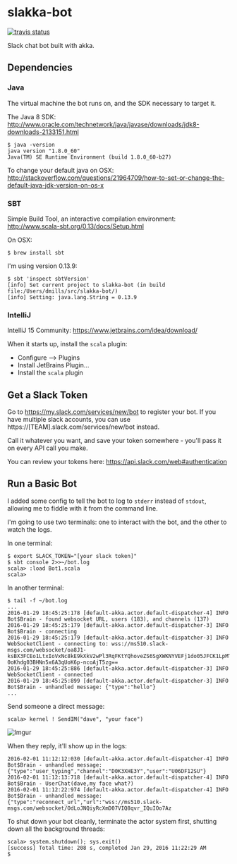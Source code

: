 # slakka-bot

[![travis status](https://travis-ci.org/dvmlls/slakka-bot.svg?branch=master)](https://travis-ci.org/dvmlls/slakka-bot)

Slack chat bot built with akka.  

## Dependencies

### Java

The virtual machine the bot runs on, and the SDK necessary to target it. 

The Java 8 SDK: http://www.oracle.com/technetwork/java/javase/downloads/jdk8-downloads-2133151.html

```
$ java -version
java version "1.8.0_60"
Java(TM) SE Runtime Environment (build 1.8.0_60-b27)
```

To change your default java on OSX: http://stackoverflow.com/questions/21964709/how-to-set-or-change-the-default-java-jdk-version-on-os-x

### SBT

Simple Build Tool, an interactive compilation environment: http://www.scala-sbt.org/0.13/docs/Setup.html

On OSX:
```
$ brew install sbt
```

I'm using version 0.13.9: 
```
$ sbt 'inspect sbtVersion'
[info] Set current project to slakka-bot (in build file:/Users/dmills/src/slakka-bot/)
[info] Setting: java.lang.String = 0.13.9
```

### IntelliJ

IntelliJ 15 Community: https://www.jetbrains.com/idea/download/ 

When it starts up, install the `scala` plugin:
* Configure --> Plugins
* Install JetBrains Plugin...
* Install the `scala` plugin

## Get a Slack Token

Go to https://my.slack.com/services/new/bot to register your bot. If you have multiple slack accounts, you can use https://[TEAM].slack.com/services/new/bot instead. 

Call it whatever you want, and save your token somewhere - you'll pass it on every API call you make. 

You can review your tokens here: https://api.slack.com/web#authentication 

## Run a Basic Bot

I added some config to tell the bot to log to `stderr` instead of `stdout`, allowing me to fiddle with it from the command line.

I'm going to use two terminals: one to interact with the bot, and the other to watch the logs.

In one terminal:
```
$ export SLACK_TOKEN="[your slack token]"
$ sbt console 2>>~/bot.log
scala> :load Bot1.scala
scala> 
```

In another terminal:
```
$ tail -f ~/bot.log
...
2016-01-29 18:45:25:178 [default-akka.actor.default-dispatcher-4] INFO Bot$Brain - found websocket URL, users (183), and channels (137)
2016-01-29 18:45:25:179 [default-akka.actor.default-dispatcher-3] INFO Bot$Brain - connecting
2016-01-29 18:45:25:179 [default-akka.actor.default-dispatcher-3] INFO WebSocketClient - connecting to: wss://ms510.slack-msgs.com/websocket/oa8J1-ksBX3FCEo1LtxIoVxNc8kE9kXkV2wPl3RqFKtYQhoveZS6SgXWKNYVEFj1do05JFCK1LpMT9oE_CkMWqmu61MIys29I5PL1tZ_2xkYNYqGMebv-0oKhdg03BHNn5x6A3qUoK6p-ncoAjT5zg==
2016-01-29 18:45:25:886 [default-akka.actor.default-dispatcher-3] INFO WebSocketClient - connected
2016-01-29 18:45:25:899 [default-akka.actor.default-dispatcher-3] INFO Bot$Brain - unhandled message: {"type":"hello"}
...
```

Send someone a direct message:
```
scala> kernel ! SendIM("dave", "your face")
```

![Imgur](http://i.imgur.com/YhidXhl.png)

When they reply, it'll show up in the logs:
```
2016-02-01 11:12:12:030 [default-akka.actor.default-dispatcher-4] INFO Bot$Brain - unhandled message: {"type":"user_typing","channel":"D0K3XHE3Y","user":"U06DF12SU"}
2016-02-01 11:12:13:718 [default-akka.actor.default-dispatcher-4] INFO Bot$Brain - UserChat(dave,my face what?)
2016-02-01 11:12:22:974 [default-akka.actor.default-dispatcher-4] INFO Bot$Brain - unhandled message: {"type":"reconnect_url","url":"wss://ms510.slack-msgs.com/websocket/OdLoJNQiyRcXmD07VIQ8qvr_IQuIOo7Az
```


To shut down your bot cleanly, terminate the actor system first, shutting down all the background threads:
```
scala> system.shutdown(); sys.exit()
[success] Total time: 208 s, completed Jan 29, 2016 11:22:29 AM
$ 
```